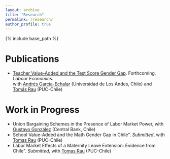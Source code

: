 ```yaml
---
layout: archive
title: "Research"
permalink: /research/
author_profile: true
---
```


{% include base_path %}


Publications
======
  * [Teacher Value-Added and the Test Score Gender Gap](https://www.sciencedirect.com/science/article/pii/S0927537124000836). Forthcoming, *Labour Economics*. \
with [Andrés García-Echalar](https://sites.google.com/view/agarciaechalar) (Universidad de Los Andes, Chile) and [Tomás Rau](https://sites.google.com/site/tomasraubinder) (PUC-Chile)

Work in Progress
======
  * Union Bargaining Schemes in the Presence of Labor Market Power,
 with [Gustavo González](https://sites.google.com/view/agarciaechalar) (Central Bank, Chile)
  * School Value-Added and the Math Gender Gap in Chile". *Submitted*,
with [Tomas Rau](https://sites.google.com/site/tomasraubinder) (PUC-Chile)
  * Labor Market Effects of a Maternity Leave Extension: Evidence from Chile". *Submitted*,
with [Tomas Rau](https://sites.google.com/site/tomasraubinder) (PUC-Chile)
